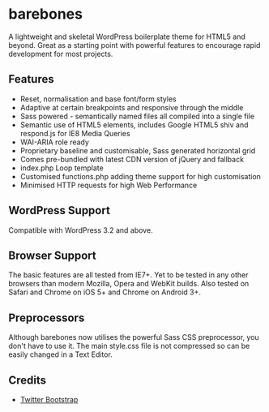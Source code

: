 # barebones

A lightweight and skeletal WordPress boilerplate theme for HTML5 and beyond. Great as a starting point with powerful features to encourage rapid development for most projects.

## Features

* Reset, normalisation and base font/form styles
* Adaptive at certain breakpoints and responsive through the middle
* Sass powered - semantically named files all compiled into a single file
* Semantic use of HTML5 elements, includes Google HTML5 shiv and respond.js for IE8 Media Queries
* WAI-ARIA role ready
* Proprietary baseline and customisable, Sass generated horizontal grid
* Comes pre-bundled with latest CDN version of jQuery and fallback
* index.php Loop template
* Customised functions.php adding theme support for high customisation
* Minimised HTTP requests for high Web Performance

## WordPress Support

Compatible with WordPress 3.2 and above.

## Browser Support

The basic features are all tested from IE7+. Yet to be tested in any other browsers than modern Mozilla, Opera and WebKit builds. Also tested on Safari and Chrome on iOS 5+ and Chrome on Android 3+.

## Preprocessors

Although barebones now utilises the powerful Sass CSS preprocessor, you don't have to use it. The main style.css file is not compressed so can be easily changed in a Text Editor.

## Credits

* [Twitter Bootstrap](http://getbootstrap.com "Twitter Bootstrap")